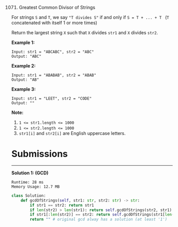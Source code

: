 1071. Greatest Common Divisor of Strings

For strings `S` and `T`, we say `"T divides S"` if and only if `S = T + ... + T ` (`T` concatenated with itself 1 or more times)

Return the largest string `X` such that `X` divides `str1` and `X` divides `str2`.

 

**Example 1:**
```
Input: str1 = "ABCABC", str2 = "ABC"
Output: "ABC"
```

**Example 2:**
```
Input: str1 = "ABABAB", str2 = "ABAB"
Output: "AB"
```

**Example 3:**
```
Input: str1 = "LEET", str2 = "CODE"
Output: ""
```

**Note:**

1. `1 <= str1.length <= 1000`
1. `1 <= str2.length <= 1000`
1. `str1[i]` and `str2[i]` are English uppercase letters.

# Submissions
---
**Solution 1: (GCD)**
```
Runtime: 28 ms
Memory Usage: 12.7 MB
```
```python
class Solution:
    def gcdOfStrings(self, str1: str, str2: str) -> str:
        if str1 == str2: return str1
        if len(str2) > len(str1): return self.gcdOfStrings(str2, str1)
        if str1[:len(str2)] == str2: return self.gcdOfStrings(str1[len(str2):], str2)  # x - y (also need to check the prefix str match)
        return "" # original gcd alway has a solution (at least '1')
```